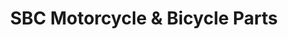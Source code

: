 ---
title: "SBC Motorcycle & Bicycle Parts"
url: /pasay/sbc-motorcycle-and-bicycle-parts/
shop: shop
---